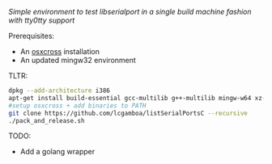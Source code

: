 _Simple environment to test libserialport in a single build machine fashion with tty0tty support_


Prerequisites:
* An [osxcross](https://github.com/tpoechtrager/osxcross) installation
* An updated mingw32 environment

TLTR:
```bash
dpkg --add-architecture i386
apt-get install build-essential gcc-multilib g++-multilib mingw-w64 xz-utils libxml2-dev clang patch git gcc-4.8-arm-linux-gnueabihf g++-4.8-arm-linux-gnueabihf autoconf libtool linux-libc-dev:i386 gcc-arm-linux-gnueabihf zip
#setup osxcross + add binaries to PATH
git clone https://github.com/lcgamboa/listSerialPortsC --recursive
./pack_and_release.sh
```

TODO:
* Add a golang wrapper
